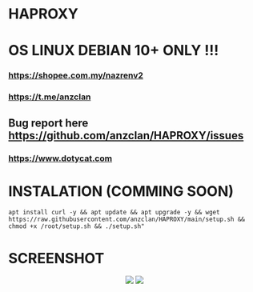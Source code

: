 # HAPROXY

# OS LINUX DEBIAN 10+ ONLY !!!

### https://shopee.com.my/nazrenv2
### https://t.me/anzclan

## Bug report here https://github.com/anzclan/HAPROXY/issues

### https://www.dotycat.com

# INSTALATION (COMMING SOON)
<pre><code>apt install curl -y && apt update && apt upgrade -y && wget https://raw.githubusercontent.com/anzclan/HAPROXY/main/setup.sh && chmod +x /root/setup.sh && ./setup.sh"</code></pre>

# SCREENSHOT
<p align="center">
  <img src="https://raw.githubusercontent.com/anzclan/HAPROXY/main/photo_2023-01-19_23-03-30.jpg">
  <img src="https://raw.githubusercontent.com/anzclan/HAPROXY/main/photo_2023-01-19_23-03-29.jpg">
</p>


